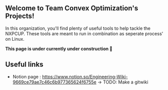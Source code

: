 ## Welcome to Team Convex Optimization's Projects!

In this organization, you'll find plenty of useful tools to help tackle the NXPCUP. These tools are meant to 
run in combination as seperate process' on Linux. 

**This page is under currently under construction 👷**

## Useful links

- Notion page : https://www.notion.so/Engineering-Wiki-9669ce79ae7c46c6b977365624f6755e -> TODO: Make a gitwiki



<!--

**Here are some ideas to get you started:**

🙋‍♀️ A short introduction - what is your organization all about?

🌈 Contribution guidelines - how can the community get involved?

👩‍💻 Useful resources - where can the community find your docs? Is there anything else the community should know?

🧙 Remember, you can do mighty things with the power of [Markdown](https://docs.github.com/github/writing-on-github/getting-started-with-writing-and-formatting-on-github/basic-writing-and-formatting-syntax)
-->
